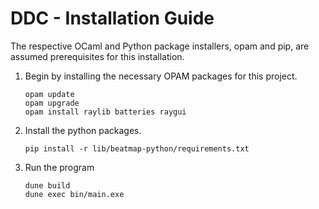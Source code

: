 # DDC - Installation Guide
The respective OCaml and Python package installers, opam and pip, are assumed prerequisites for this installation.

1. Begin by installing the necessary OPAM packages for this project.
    ```shell
    opam update
    opam upgrade
    opam install raylib batteries raygui
    ```
2. Install the python packages.
    ```shell
    pip install -r lib/beatmap-python/requirements.txt
    ```
3. Run the program
    ```shell
    dune build
    dune exec bin/main.exe
    ```